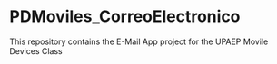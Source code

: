 # PDMoviles_CorreoElectronico
This repository contains the E-Mail App project for the UPAEP Movile Devices Class
